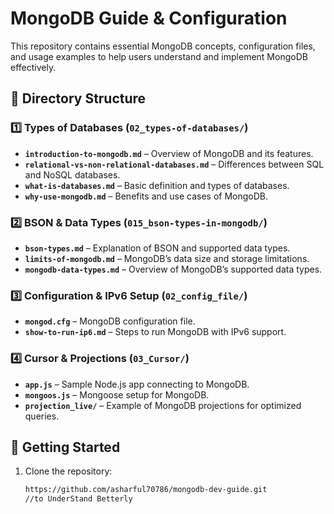 
# MongoDB Guide & Configuration

This repository contains essential MongoDB concepts, configuration files, and usage examples to help users understand and implement MongoDB effectively.

## 📂 Directory Structure

### 1️⃣ **Types of Databases (`02_types-of-databases/`)**
- **`introduction-to-mongodb.md`** – Overview of MongoDB and its features.  
- **`relational-vs-non-relational-databases.md`** – Differences between SQL and NoSQL databases.  
- **`what-is-databases.md`** – Basic definition and types of databases.  
- **`why-use-mongodb.md`** – Benefits and use cases of MongoDB.  

### 2️⃣ **BSON & Data Types (`015_bson-types-in-mongodb/`)**
- **`bson-types.md`** – Explanation of BSON and supported data types.  
- **`limits-of-mongodb.md`** – MongoDB’s data size and storage limitations.  
- **`mongodb-data-types.md`** – Overview of MongoDB’s supported data types.  

### 3️⃣ **Configuration & IPv6 Setup (`02_config_file/`)**
- **`mongod.cfg`** – MongoDB configuration file.  
- **`show-to-run-ip6.md`** – Steps to run MongoDB with IPv6 support.  

### 4️⃣ **Cursor & Projections (`03_Cursor/`)**
- **`app.js`** – Sample Node.js app connecting to MongoDB.  
- **`mongoos.js`** – Mongoose setup for MongoDB.  
- **`projection_live/`** – Example of MongoDB projections for optimized queries.  

## 🚀 Getting Started
1. Clone the repository:  
   ```sh
   https://github.com/asharful70786/mongodb-dev-guide.git
   //to UnderStand Betterly
